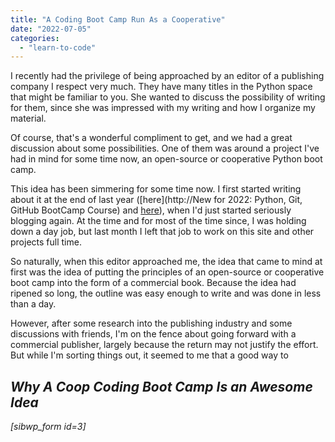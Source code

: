 ```yaml
---
title: "A Coding Boot Camp Run As a Cooperative"
date: "2022-07-05"
categories: 
  - "learn-to-code"
---
```


I recently had the privilege of being approached by an editor of a publishing company I respect very much. They have many titles in the Python space that might be familiar to you. She wanted to discuss the possibility of writing for them, since she was impressed with my writing and how I organize my material.

Of course, that's a wonderful compliment to get, and we had a great discussion about some possibilities. One of them was around a project I've had in mind for some time now, an open-source or cooperative Python boot camp.

This idea has been simmering for some time now. I first started writing about it at the end of last year ([here](http://New for 2022: Python, Git, GitHub BootCamp Course) and [here](https://codesolid.com/a-coop-coding-bootcamp/)), when I'd just started seriously blogging again. At the time and for most of the time since, I was holding down a day job, but last month I left that job to work on this site and other projects full time.

So naturally, when this editor approached me, the idea that came to mind at first was the idea of putting the principles of an open-source or cooperative boot camp into the form of a commercial book. Because the idea had ripened so long, the outline was easy enough to write and was done in less than a day.

However, after some research into the publishing industry and some discussions with friends, I'm on the fence about going forward with a commercial publisher, largely because the return may not justify the effort. But while I'm sorting things out, it seemed to me that a good way to

## _Why A Coop Coding Boot Camp Is an Awesome Idea_

_\[sibwp\_form id=3\]_
